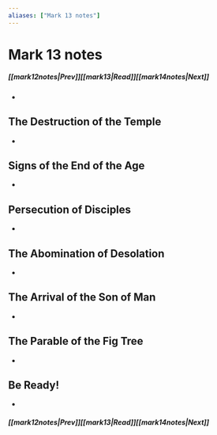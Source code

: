 ```yaml
---
aliases: ["Mark 13 notes"]
---
```

# Mark 13 notes
##### <span class=arrow-left></span>[[mark12notes|Prev]]<span class=navigation-separator></span>[[mark13|Read]]<span class=navigation-separator></span>[[mark14notes|Next]]<span class=arrow-right></span>
- 
## The Destruction of the Temple
- 
## Signs of the End of the Age
- 
## Persecution of Disciples
- 
## The Abomination of Desolation
- 
## The Arrival of the Son of Man
- 
## The Parable of the Fig Tree
- 
## Be Ready!
- 
##### <span class=arrow-left></span>[[mark12notes|Prev]]<span class=navigation-separator></span>[[mark13|Read]]<span class=navigation-separator></span>[[mark14notes|Next]]<span class=arrow-right></span>